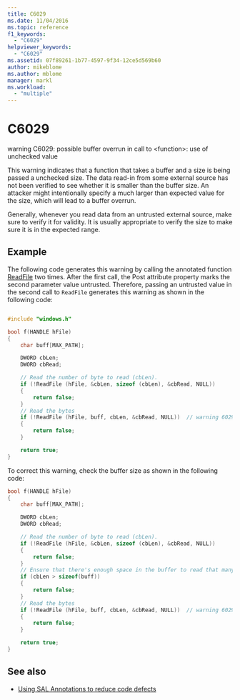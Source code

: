 ```yaml
---
title: C6029
ms.date: 11/04/2016
ms.topic: reference
f1_keywords:
  - "C6029"
helpviewer_keywords:
  - "C6029"
ms.assetid: 07f89261-1b77-4597-9f34-12ce5d569b60
author: mikeblome
ms.author: mblome
manager: markl
ms.workload:
  - "multiple"
---
```

# C6029

warning C6029: possible buffer overrun in call to \<function>: use of unchecked value

This warning indicates that a function that takes a buffer and a size is being passed a unchecked size. The data read-in from some external source has not been verified to see whether it is smaller than the buffer size. An attacker might intentionally specify a much larger than expected value for the size, which will lead to a buffer overrun.

Generally, whenever you read data from an untrusted external source, make sure to verify it for validity. It is usually appropriate to verify the size to make sure it is in the expected range.

## Example

The following code generates this warning by calling the annotated function [ReadFile](https://docs.microsoft.com/windows/desktop/api/fileapi/nf-fileapi-readfile) two times. After the first call, the Post attribute property marks the second parameter value untrusted. Therefore, passing an untrusted value in the second call to `ReadFile` generates this warning as shown in the following code:

```cpp

#include "windows.h"

bool f(HANDLE hFile)
{
    char buff[MAX_PATH];

    DWORD cbLen;
    DWORD cbRead;

    // Read the number of byte to read (cbLen).
    if (!ReadFile (hFile, &cbLen, sizeof (cbLen), &cbRead, NULL))
    {
        return false;
    }
    // Read the bytes
    if (!ReadFile (hFile, buff, cbLen, &cbRead, NULL))  // warning 6029
    {
        return false;
    }

    return true;
}
```

To correct this warning, check the buffer size as shown in the following code:

```cpp
bool f(HANDLE hFile)
{
    char buff[MAX_PATH];

    DWORD cbLen;
    DWORD cbRead;

    // Read the number of byte to read (cbLen).
    if (!ReadFile (hFile, &cbLen, sizeof (cbLen), &cbRead, NULL))
    {
        return false;
    }
    // Ensure that there's enough space in the buffer to read that many bytes.
    if (cbLen > sizeof(buff))
    {
        return false;
    }
    // Read the bytes
    if (!ReadFile (hFile, buff, cbLen, &cbRead, NULL))  // warning 6029
    {
        return false;
    }

    return true;
}
```

## See also

- [Using SAL Annotations to reduce code defects](using-sal-annotations-to-reduce-c-cpp-code-defects.md)
